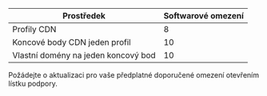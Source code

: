 
| Prostředek | Softwarové omezení |
| --- | --- |
| Profily CDN |8 |
| Koncové body CDN jeden profil |10 |
| Vlastní domény na jeden koncový bod |10 |

Požádejte o aktualizaci pro vaše předplatné doporučené omezení otevřením lístku podpory.

